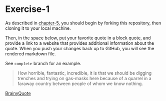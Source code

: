 # Exercise-1

As described in [chapter-5](https://info201-s17.github.io/book/introduction-to-git-and-github.html), you should begin by forking this repository, then cloning it to your local machine.

Then, in the space below, put your favorite quote in a block quote, and provide a link to a website that provides additional information about the quote. When you push your changes back up to GitHub, you will see the rendered markdown file.

See `complete` branch for an example.

> How horrible, fantastic, incredible, it is that we should be digging trenches and trying on gas-masks here because of a quarrel in a faraway country between people of whom we know nothing.

[BrainyQuote](https://www.brainyquote.com/quotes/quotes/n/nevillecha195587.html)
